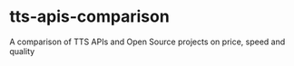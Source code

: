 # tts-apis-comparison
A comparison of TTS APIs and Open Source projects on price, speed and quality
